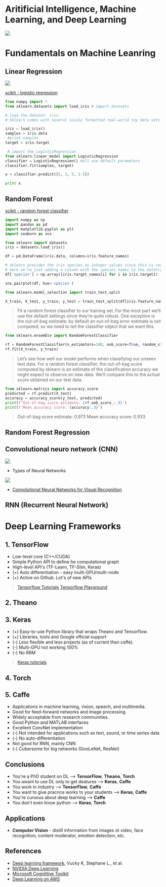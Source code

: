 # Aritificial Intelligence, Machine Learning, and Deep Learning
<p><img src= "https://blogs.nvidia.com/wp-content/uploads/2016/07/Deep_Learning_Icons_R5_PNG.jpg.png" /></p>

# Fundamentals on Machine Leanring

## Linear Regression
<p><img src="https://en.wikipedia.org/wiki/Logistic_regression#/media/File:Exam_pass_logistic_curve.jpeg"/>

[scikit - logistic regression](http://scikit-learn.org/stable/modules/generated/sklearn.linear_model.LogisticRegression.html)


``` python
from numpy import *
from sklearn.datasets import load_iris # import datasets

# load the dataset: iris
# Sklearn comes with several nicely formatted real-world toy data sets which we can use to experiment with the tools at our disposal. We’ll be using the venerable iris dataset for classification and the Boston housing set for regression. 

iris = load_iris()
samples = iris.data
 #print samples
target = iris.target

 # import the LogisticRegression
from sklearn.linear_model import LogisticRegression
classifier = LogisticRegression() #all use default parameters
classifier.fit(samples, target) 

x = classifier.predict([5, 3, 5, 2.5]) 

print x
```

## Random Forest

[scikit - random forest classifier](http://scikit-learn.org/stable/modules/generated/sklearn.ensemble.RandomForestClassifier.html)
``` Python
import numpy as np
import pandas as pd
import matplotlib.pyplot as plt
import seaborn as sns

from sklearn import datasets
iris = datasets.load_iris()

df = pd.DataFrame(iris.data, columns=iris.feature_names)

# sklearn provides the iris species as integer values since this is required for classification
# here we're just adding a column with the species names to the dataframe for visualisation
df['species'] = np.array([iris.target_names[i] for i in iris.target])

sns.pairplot(df, hue='species')
```


``` Python
from sklearn.model_selection import train_test_split

X_train, X_test, y_train, y_test = train_test_split(df[iris.feature_names], iris.target, test_size=0.5, stratify=iris.target, random_state=123456)


```
> Fit a random forest classifier to our training set. For the most part we’ll use the default settings since they’re quite robust. One exception is the out-of-bag estimate: by default an out-of-bag error estimate is not computed, so we need to tell the classifier object that we want this.

``` Python
from sklearn.ensemble import RandomForestClassifier

rf = RandomForestClassifier(n_estimators=100, oob_score=True, random_state=123456)
rf.fit(X_train, y_train)
```
> Let’s see how well our model performs when classifying our unseen test data. For a random forest classifier, the out-of-bag score computed by sklearn is an estimate of the classification accuracy we might expect to observe on new data. We’ll compare this to the actual score obtained on our test data.

``` python
from sklearn.metrics import accuracy_score
predicted = rf.predict(X_test)
accuracy = accuracy_score(y_test, predicted)
print(f'Out-of-bag score estimate: {rf.oob_score_:.3}')
print(f'Mean accuracy score: {accuracy:.3}')
```
> Out-of-bag score estimate: 0.973
Mean accuracy score: 0.933

## Random Forest Regression



## Convolutional neuro network (CNN)
<p><img src="http://api.ning.com/files/0gGC4ZQuxjPQZ*7CfZBPKZM7mP-Zfs7mU4MeRsxVnjfhumeFIbr5M1CtJcMmdXjoWl22QlmarTJ2BgMF2ha*2N9jkqfeHUZQ/DeepConvolutionalNeuralNetworks.jpg" /></p>

* Types of Neural Networks
<p><img src="https://pbs.twimg.com/media/DNk_8dDW0AAJaWr.jpg" /></p>






* [Convolutional Neural Networks for Visual Recognition](http://cs231n.github.io/convolutional-networks/)

## RNN (Recurrent Neural Network)

# Deep Learning Frameworks

## 1. TensorFlow
* Low-level core (C++/CUDA)
* Simple Python API to define he computational graph
* High-level API's (TF-Learn, TF-Slim, Keras)
* (+)  Auto differentiation - easy multi-GPU/multi-node
* (+) Active on Github. Lot's of new APIs
> [Tensorflow Tutorials](README.md#tensor-flow-tutorials)
> [Tensorflow Playground](htttp://playground.tensorflow.org)

## 2. Theano
## 3. Keras
* (+) Easy-to-use Python library that wraps Theano and Tensorflow.
* (+) Libraries, tools and Google official support
* (-) Less flexible and less projects (as of current than caffe).
* (-) Multi-GPU not working 100%
* (-) No RBM
> [Keras tutorials](README.md#keras-tutorials)

## 4. Torch
## 5. Caffe
* Applications in machine learning, vision, speech, and multimedia.
* Good for feed-forward networks and image processing.
* Widely acceptable from research communities.
* Good Python and MATLAB interfaces
* Excellent ConvNet implementation
* (-) Not intended for applications such as text, sound, or time series data
* (-) No auto-differentiation
* Not good for RNN, mainly CNN
* (-) Cubersome for big networks (GooLeNet, ResNet)

## Conclusions
* You're a PhD student on DL --> **TensorFlow**, **Theano**, **Torch**
* You awant to use DL only to get deatures --> **Keras**, **Caffe**
* You work in industry --> **TensorFlow**, **Caffe**
* You want to give pracrice works to your students --> **Keras**, **Caffe**
* You're curuous about deep learning --> **Caffe**
* You don't even know python --> **Keras**, **Torch**

## Applications
* **Computer Vision** - distill information from images ot video, face recognition, content moderator, emotion detection, etc.



## References
* [Deep learning framework](https://project.inria.fr/deeplearning/files/2016/05/DLFrameworks.pdf), Vucky K, Stephane L., et al.
* [NVIDIA Deep Learning](https://developer.nvidia.com/deep-learning)
* [Microsoft Cognittive Toolkit](https://www.microsoft.com/en-us/cognitive-toolkit/)
* [Deep Learning on AWS](https://aws.amazon.com/tw/deep-learning/)

